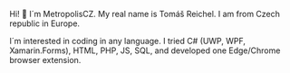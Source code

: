 <!-- 
- 👋 Hi, I’m @MetropolisCZ
- 👀 I’m interested in ...
- 🌱 I’m currently learning ...
- 💞️ I’m looking to collaborate on ...
- 📫 How to reach me ...
-->

Hi! 👋 I´m MetropolisCZ. My real name is Tomáš Reichel. I am from Czech republic in Europe. 

I´m interested in coding in any language. I tried C# (UWP, WPF, Xamarin.Forms), HTML, PHP, JS, SQL, and developed one Edge/Chrome browser extension.

<!---
MetropolisCZ/MetropolisCZ is a ✨ special ✨ repository because its `README.md` (this file) appears on your GitHub profile.
You can click the Preview link to take a look at your changes.
--->
